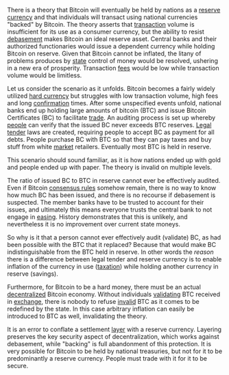 There is a theory that Bitcoin will eventually be held by nations as a [reserve currency](https://en.wikipedia.org/wiki/Reserve_currency) and that individuals will transact using national currencies "backed" by Bitcoin. The theory asserts that [transaction](Glossary#transaction) volume is insufficient for its use as a consumer currency, but the ability to resist [debasement](https://en.wikipedia.org/wiki/Debasement) makes Bitcoin an ideal reserve asset. Central banks and their authorized functionaries would issue a dependent currency while holding Bitcoin on reserve. Given that Bitcoin cannot be inflated, the litany of problems produces by [state](Glossary#state) control of money would be resolved, ushering in a new era of prosperity. Transaction [fees](Glossary#fee) would be low while transaction volume would be limitless.

Let us consider the scenario as it unfolds. Bitcoin becomes a fairly widely utilized [hard currency](https://en.wikipedia.org/wiki/Hard_currency) but struggles with low transaction volume, high fees and long [confirmation](Glossary#confirmation) times. After some unspecified events unfold, national banks end up holding large amounts of bitcoin (BTC) and issue Bitcoin Certificates (BC) to facilitate [trade](Glossary#trade). An auditing process is set up whereby [people](Glossary#person) can verify that the issued BC never exceeds BTC reserves. [Legal tender](https://en.wikipedia.org/wiki/Legal_tender) laws are created, requiring people to accept BC as payment for all debts. People purchase BC with BTC so that they can pay taxes and buy stuff from white [market](Glossary#market) retailers. Eventually most BTC is held in reserve.

This scenario should sound familiar, as it is how nations ended up with gold and people ended up with paper. The theory is invalid on multiple levels.

The ratio of issued BC to BTC in reserve cannot ever be effectively audited. Even if Bitcoin [consensus rules](Glossary#consensus-rules) somehow remain, there is no way to know how much BC has been issued, and there is no recourse if debasement is suspected. The member banks have to be trusted to account for their issues, and ultimately this means everyone trusts the central bank to not engage in [easing](https://en.wikipedia.org/wiki/Quantitative_easing). History demonstrates that this is unlikely, and nevertheless it is no improvement over current state moneys.

So why is it that a person cannot ever effectively audit (validate) BC, as had been possible with the BTC that it replaced? Because that would make BC indistinguishable from the  BTC held in reserve. In other words the *reason* there is a difference between legal tender and reserve currency is to enable inflation of the currency in use ([taxation](https://en.wikipedia.org/wiki/Seigniorage)) while holding another currency in reserve (savings).

Furthermore, for Bitcoin to be a hard money, there must be an actual [decentralized](Glossary#centralization) Bitcoin economy. Without individuals [validating](Glossary#validation) BTC received in [exchange](Glossary#exchange), there is nobody to refuse [invalid](Glossary#validity) BTC as it comes to be redefined by the state. In this case arbitrary inflation can easily be introduced to BTC as well, invalidating the theory.

It is an error to conflate a settlement [layer](Glossary#layering) with a reserve currency. Layering preserves the key security aspect of decentralization, which works against debasement, while "backing" is full abandonment of this protection. It is very possible for Bitcoin to be held by national treasuries, but not for it to be predominantly a reserve currency. People must trade with it for it to be secure.